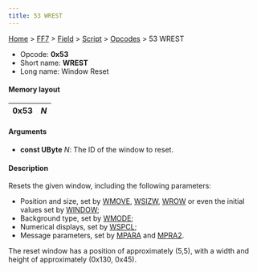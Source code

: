 ```yaml
---
title: 53 WREST
---
```


[Home](Main%20Page.md) > [FF7](FF7.md) > [Field](FF7/Field.md) > [Script](FF7/Field/Script.md) > [Opcodes](FF7/Field/Script/Opcodes.md) > 53 WREST

-   Opcode: **0x53**
-   Short name: **WREST**
-   Long name: Window Reset

#### Memory layout

| 0x53 | *N* |
|------|-----|

#### Arguments

-   **const UByte** *N*: The ID of the window to reset.

#### Description

Resets the given window, including the following parameters:

-   Position and size, set by [WMOVE][], [WSIZW][], [WROW][] or even the
    initial values set by [WINDOW][];
-   Background type, set by [WMODE][];
-   Numerical displays, set by [WSPCL][];
-   Message parameters, set by [MPARA][] and [MPRA2][].

The reset window has a position of approximately (5,5), with a width and
height of approximately (0x130, 0x45).

  [WMOVE]: ../51%20WMOVE.md "wikilink"
  [WSIZW]: ../2F%20WSIZW.md "wikilink"
  [WROW]: ../55%20WROW.md "wikilink"
  [WINDOW]: ../50%20WINDOW.md "wikilink"
  [WMODE]: ../52%20WMODE.md "wikilink"
  [WSPCL]: ../36%20WSPCL.md "wikilink"
  [MPARA]: ../41%20MPARA.md "wikilink"
  [MPRA2]: ../42%20MPRA2.md "wikilink"
